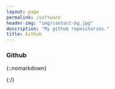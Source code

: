 ```yaml
---
layout: page
permalink: /software
header-img: "img/contact-bg.jpg"
description: "My github repositories."
title: Github
---
```


### Github

{::nomarkdown}
    <div id='github-projects'></div>
                <script type="text/javascript">
            $.getJSON('//api.github.com/users/thejordanprice/repos',{},function(data){
                var element = document.getElementById('github-projects');
                for(let repo in data) {
                    var name = data[repo].name.toString();
                    var full = data[repo].full_name.toString();
                    var desc = data[repo].description.toString();
                    var star = data[repo].stargazers_count.toString();
                    var push = data[repo].pushed_at.toString();
                    var watc = data[repo].watchers_count.toString();
                    var clon = data[repo].clone_url.toString();
                    var date = new Date(push);
                    var options = { weekday: 'long', year: 'numeric', month: 'long', day: 'numeric' };
                    var day = date.toLocaleDateString("en-US",options);
                    var string = "<div class='container'><div><a href='https://github.com/" + full + "'>" + full + "</a></div><div style='font-size: small;'>" + desc + "</div><div style='font-size: small;'>Stars: " + star + " Watchers: " + watc + "</div><div style='font-size: small;'>Latest: " + day + "</div></div><br>";
                    element.innerHTML += string;
                };
            });
            </script>{:/}